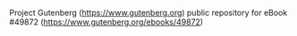 Project Gutenberg (https://www.gutenberg.org) public repository for eBook #49872 (https://www.gutenberg.org/ebooks/49872)
